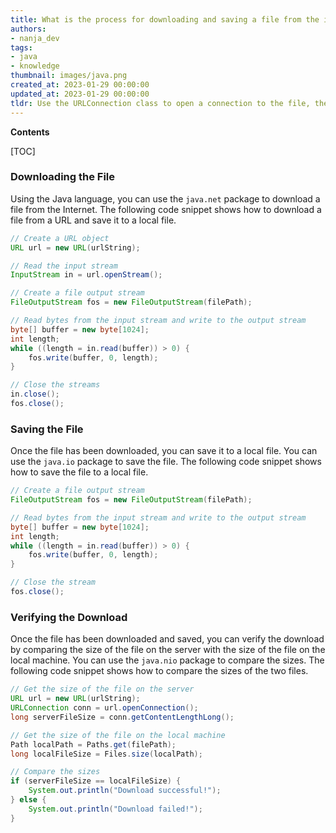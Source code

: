 ```yaml
---
title: What is the process for downloading and saving a file from the internet using java?
authors:
- nanja_dev
tags:
- java
- knowledge
thumbnail: images/java.png
created_at: 2023-01-29 00:00:00
updated_at: 2023-01-29 00:00:00
tldr: Use the URLConnection class to open a connection to the file, then use the InputStream and OutputStream classes to read and write the file to a local location.
---
```


**Contents**

[TOC]

### Downloading the File

Using the Java language, you can use the `java.net` package to download a file from the Internet. The following code snippet shows how to download a file from a URL and save it to a local file.

```java
// Create a URL object
URL url = new URL(urlString);

// Read the input stream
InputStream in = url.openStream();

// Create a file output stream
FileOutputStream fos = new FileOutputStream(filePath);

// Read bytes from the input stream and write to the output stream
byte[] buffer = new byte[1024];
int length;
while ((length = in.read(buffer)) > 0) {
    fos.write(buffer, 0, length);
}

// Close the streams
in.close();
fos.close();
```

### Saving the File

Once the file has been downloaded, you can save it to a local file. You can use the `java.io` package to save the file. The following code snippet shows how to save the file to a local file.

```java
// Create a file output stream
FileOutputStream fos = new FileOutputStream(filePath);

// Read bytes from the input stream and write to the output stream
byte[] buffer = new byte[1024];
int length;
while ((length = in.read(buffer)) > 0) {
    fos.write(buffer, 0, length);
}

// Close the stream
fos.close();
```

### Verifying the Download

Once the file has been downloaded and saved, you can verify the download by comparing the size of the file on the server with the size of the file on the local machine. You can use the `java.nio` package to compare the sizes. The following code snippet shows how to compare the sizes of the two files.

```java
// Get the size of the file on the server
URL url = new URL(urlString);
URLConnection conn = url.openConnection();
long serverFileSize = conn.getContentLengthLong();

// Get the size of the file on the local machine
Path localPath = Paths.get(filePath);
long localFileSize = Files.size(localPath);

// Compare the sizes
if (serverFileSize == localFileSize) {
    System.out.println("Download successful!");
} else {
    System.out.println("Download failed!");
}
```
